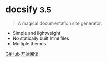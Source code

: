 # docsify <small>3.5</small>

> A magical documentation site generator.

- Simple and lightweight
- No statically built html files
- Multiple themes

[GitHub](https://github.com/geekfox123/note)
[开始阅读](README.md)